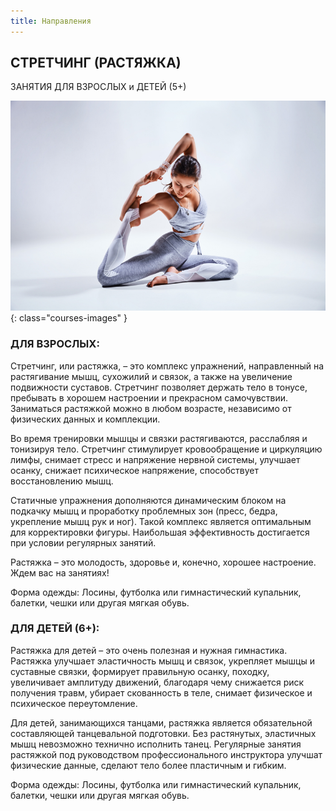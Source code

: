 ```yaml
---
title: Направления
---
```


## СТРЕТЧИНГ (РАСТЯЖКА)

ЗАНЯТИЯ ДЛЯ ВЗРОСЛЫХ и ДЕТЕЙ (5+)

![Изображение стретчинга](/images/courses/stratching.jpg){: class="courses-images" }

### ДЛЯ ВЗРОСЛЫХ:

Стретчинг, или растяжка, –  это комплекс упражнений, направленный на растягивание мышц, сухожилий и связок,  а также на увеличение подвижности суставов. Стретчинг позволяет держать тело в тонусе, пребывать в хорошем настроении и прекрасном самочувствии. Заниматься растяжкой можно в любом возрасте, независимо от физических данных и комплекции.

Во время тренировки мышцы и связки растягиваются, расслабляя и тонизируя тело. Стретчинг стимулирует кровообращение и циркуляцию лимфы, снимает стресс и напряжение нервной системы, улучшает осанку, снижает психическое напряжение, способствует восстановлению мышц. 

Статичные упражнения дополняются динамическим блоком на подкачку мышц и проработку проблемных зон (пресс, бедра, укрепление мышц рук и ног). Такой комплекс является оптимальным для корректировки фигуры. Наибольшая эффективность достигается при условии регулярных занятий.

Растяжка – это молодость, здоровье и, конечно, хорошее настроение. Ждем вас на занятиях! 

Форма одежды: Лосины, футболка или гимнастический купальник, балетки, чешки или другая мягкая обувь. 
 
### ДЛЯ ДЕТЕЙ (6+):

Растяжка для детей – это очень полезная и нужная гимнастика. Растяжка улучшает эластичность мышц и связок, укрепляет мышцы и суставные связки, формирует правильную осанку, походку, увеличивает амплитуду движений, благодаря чему снижается риск получения травм, убирает скованность в теле, снимает физическое и психическое переутомление.

Для детей, занимающихся танцами, растяжка является обязательной составляющей танцевальной подготовки. Без растянутых, эластичных мышц невозможно технично исполнить танец. Регулярные занятия растяжкой под руководством профессионального инструктора улучшат физические  данные, сделают тело более пластичным и гибким.

Форма одежды: Лосины, футболка или гимнастический купальник, балетки, чешки или другая мягкая обувь. 
 
